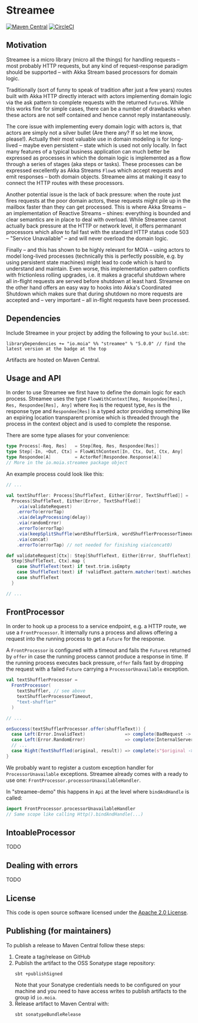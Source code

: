 # Streamee #

[![Maven Central](https://img.shields.io/maven-central/v/io.moia/streamee_2.12.svg)](https://maven-badges.herokuapp.com/maven-central/io.moia/streamee_2.12)
[![CircleCI](https://circleci.com/gh/moia-dev/streamee/tree/master.svg?style=svg)](https://circleci.com/gh/moia-dev/streamee/tree/master)

## Motivation

Streamee is a micro library (micro all the things) for handling requests – most probably HTTP
requests, but any kind of request-response paradigm should be supported – with Akka Stream based
processors for domain logic.

Traditionally (sort of funny to speak of tradition after just a few years) routes built with Akka
HTTP directly interact with actors implementing domain logic via the ask pattern to complete
requests with the returned `Future`s. While this works fine for simple cases, there can be a number
of drawbacks when these actors are not self contained and hence cannot reply instantaneously.

The core issue with implementing every domain logic with actors is, that actors are simply not a
silver bullet (Are there any? If so let me know, please!). Actually their most valuable use in
domain modeling is for long-lived – maybe even persistent – state which is used not only locally. In
fact many features of a typical business application can much better be expressed as processes in
which the domain logic is implemented as a flow through a series of stages (aka steps or tasks).
These processes can be expressed excellently as Akka Streams `Flow`s which accept requests and emit
responses – both domain objects. Streamee aims at making it easy to connect the HTTP routes with
these processors.

Another potential issue is the lack of back pressure: when the route just fires requests at the poor
domain actors, these requests might pile up in the mailbox faster than they can get processed. This
is where Akka Streams – an implementation of Reactive Streams – shines: everything is bounded and
clear semantics are in place to deal with overload. While Streamee cannot actually back pressure at
the HTTP or network level, it offers permanant processors which allow to fail fast with the standard
HTTP status code 503 – "Service Unavailable" – and will never overload the domain logic.

Finally – and this has shown to be highly relevant for MOIA – using actors to model long-lived
processes (technically this is perfectly possible, e.g. by using persistent state machines) might
lead to code which is hard to understand and maintain. Even worse, this implementation pattern
conflicts with frictionless rolling upgrades, i.e. it makes a graceful shutdown where all in-flight
requests are served before shutdown at least hard. Streamee on the other hand offers an easy way to
hooks into Akka's Coordinated Shutdown which makes sure that during shutdown no more requests are
accepted and – very important – all in-flight requests have been processed.

## Dependencies

Include Streamee in your project by adding the following to your `build.sbt`:

```
libraryDependencies += "io.moia" %% "streamee" % "5.0.0" // find the latest version at the badge at the top
```

Artifacts are hosted on Maven Central.

## Usage and API

In order to use Streamee we first have to define the domain logic for each process. Streamee uses
the type `FlowWithContext[Req, Respondee[Res], Res, Respondee[Res], Any]` where `Req` is the request
type, `Res` is the response type and `Respondee[Res]` is a typed actor providing something like an
expiring location transparent promise which is threaded through the process in the context object
and is used to complete the response.

There are some type aliases for your convenience:

``` scala
type Process[-Req, Res]   = Step[Req, Res, Respondee[Res]]
type Step[-In, +Out, Ctx] = FlowWithContext[In, Ctx, Out, Ctx, Any]
type Respondee[A]         = ActorRef[Respondee.Response[A]]
// More in the io.moia.streamee package object
```

An example process could look like this:

``` scala
// ...

val textShuffler: Process[ShuffleText, Either[Error, TextShuffled]] =
  Process[ShuffleText, Either[Error, TextShuffled]]
    .via(validateRequest)
    .errorTo(errorTap)
    .via(delayProcessing(delay))
    .via(randomError)
    .errorTo(errorTap)
    .via(keepSplitShuffle(wordShufflerSink, wordShufflerProcessorTimeout))
    .via(concat)
    .errorTo(errorTap) // not needed for finishing via(concat0)

def validateRequest[Ctx]: Step[ShuffleText, Either[Error, ShuffleText], Ctx] =
  Step[ShuffleText, Ctx].map {
    case ShuffleText(text) if text.trim.isEmpty                        => Left(Error.EmptyText)
    case ShuffleText(text) if !validText.pattern.matcher(text).matches => Left(Error.InvalidText)
    case shuffleText                                                   => Right(shuffleText)
  }

// ...
```

## FrontProcessor

In order to hook up a process to a service endpoint, e.g. a HTTP route, we use a `FrontProcessor`.
It internally runs a process and allows offering a request into the running process to get
a `Future` for the response.

A `FrontProcessor` is configured with a timeout and fails the `Future`s returned by `offer` in case
the running process cannot produce a response in time. If the running process executes back
pressure, `offer` fails fast by dropping the request with a failed `Future` carrying a
`ProcessorUnavailable` exception.

``` scala
val textShufflerProcessor =
  FrontProcessor(
    textShuffler, // see above
    textShufflerProcessorTimeout,
    "text-shuffler"
  )

// ...

onSuccess(textShufflerProcessor.offer(shuffleText)) {
  case Left(Error.InvalidText)               => complete(BadRequest -> "Invalid text!")
  case Left(Error.RandomError)               => complete(InternalServerError -> "Random error!")
  // ...
  case Right(TextShuffled(original, result)) => complete(s"$original -> $result")
}
```

We probably want to register a custom exception handler for `ProcessorUnavailable` exceptions.
Streamee already comes with a ready to use one: `FrontProcessor.processorUnavailableHandler`.

In "streamee-demo" this happens in `Api` at the level where `bindAndHandle` is called:

``` scala
import FrontProcessor.processorUnavailableHandler
// Same scope like calling Http().bindAndHandle(...)
```

## IntoableProcessor

TODO

## Dealing with errors

TODO

## License

This code is open source software licensed under the [Apache 2.0 License](http://www.apache.org/licenses/LICENSE-2.0.html).

## Publishing (for maintainers)

To publish a release to Maven Central follow these steps:

1. Create a tag/release on GitHub
2. Publish the artifact to the OSS Sonatype stage repository:
   ```
   sbt +publishSigned
   ```
   Note that your Sonatype credentials needs to be configured on your machine and you need to have access writes to publish artifacts to the group id `io.moia`.
3. Release artifact to Maven Central with:
   ```
   sbt sonatypeBundleRelease
   ```
